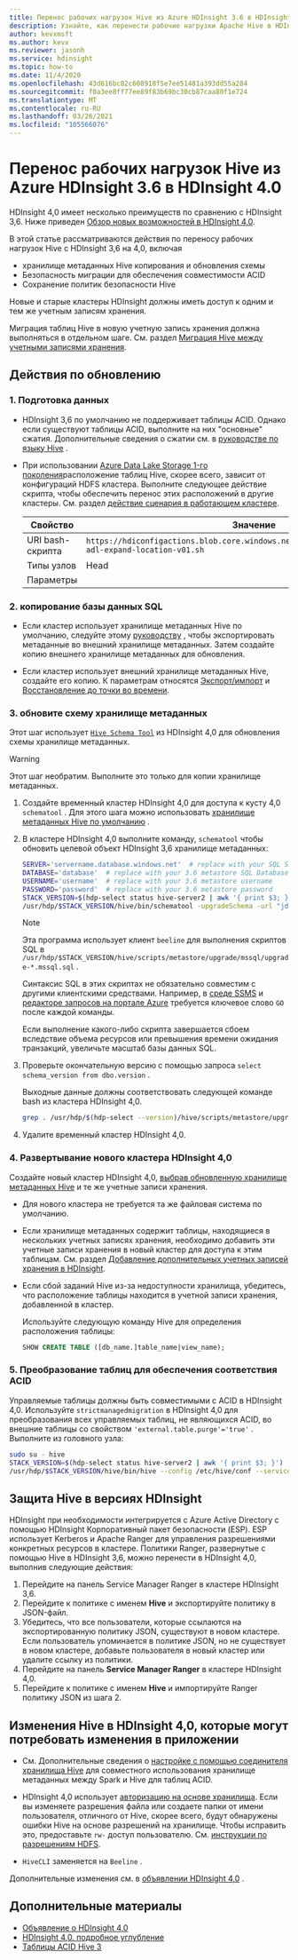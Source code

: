 ```yaml
---
title: Перенос рабочих нагрузок Hive из Azure HDInsight 3.6 в HDInsight 4.0
description: Узнайте, как перенести рабочие нагрузки Apache Hive в HDInsight 3,6 в HDInsight 4,0.
author: kevxmsft
ms.author: kevx
ms.reviewer: jasonh
ms.service: hdinsight
ms.topic: how-to
ms.date: 11/4/2020
ms.openlocfilehash: 43d616bc82c608918f5e7ee51481a393dd55a284
ms.sourcegitcommit: f0a3ee8ff77ee89f83b69bc30cb87caa80f1e724
ms.translationtype: MT
ms.contentlocale: ru-RU
ms.lasthandoff: 03/26/2021
ms.locfileid: "105566076"
---
```

# <a name="migrate-azure-hdinsight-36-hive-workloads-to-hdinsight-40"></a>Перенос рабочих нагрузок Hive из Azure HDInsight 3.6 в HDInsight 4.0

HDInsight 4,0 имеет несколько преимуществ по сравнению с HDInsight 3,6. Ниже приведен [Обзор новых возможностей в HDInsight 4,0](../hdinsight-version-release.md).

В этой статье рассматриваются действия по переносу рабочих нагрузок Hive с HDInsight 3,6 на 4,0, включая

* хранилище метаданных Hive копирования и обновления схемы
* Безопасность миграции для обеспечения совместимости ACID
* Сохранение политик безопасности Hive

Новые и старые кластеры HDInsight должны иметь доступ к одним и тем же учетным записям хранения.

Миграция таблиц Hive в новую учетную запись хранения должна выполняться в отдельном шаге. См. раздел [Миграция Hive между учетными записями хранения](./hive-migration-across-storage-accounts.md).

## <a name="steps-to-upgrade"></a>Действия по обновлению

### <a name="1-prepare-the-data"></a>1. Подготовка данных

* HDInsight 3,6 по умолчанию не поддерживает таблицы ACID. Однако если существуют таблицы ACID, выполните на них "основные" сжатия. Дополнительные сведения о сжатии см. в [руководстве по языку Hive](https://cwiki.apache.org/confluence/display/Hive/LanguageManual+DDL#LanguageManualDDL-AlterTable/Partition/Compact) .

* При использовании [Azure Data Lake Storage 1-го поколения](../overview-data-lake-storage-gen1.md)расположение таблиц Hive, скорее всего, зависит от конфигураций HDFS кластера. Выполните следующее действие скрипта, чтобы обеспечить перенос этих расположений в другие кластеры. См. раздел [действие сценария в работающем кластере](../hdinsight-hadoop-customize-cluster-linux.md#script-action-to-a-running-cluster).

    |Свойство | Значение |
    |---|---|
    |URI bash-скрипта|`https://hdiconfigactions.blob.core.windows.net/linuxhivemigrationv01/hive-adl-expand-location-v01.sh`|
    |Типы узлов|Head|
    |Параметры||

### <a name="2-copy-the-sql-database"></a>2. копирование базы данных SQL

* Если кластер использует хранилище метаданных Hive по умолчанию, следуйте этому [руководству](./hive-default-metastore-export-import.md) , чтобы экспортировать метаданные во внешний хранилище метаданных. Затем создайте копию внешнего хранилище метаданных для обновления.

* Если кластер использует внешний хранилище метаданных Hive, создайте его копию. К параметрам относятся [Экспорт/импорт](../../azure-sql/database/database-export.md) и [Восстановление до точки во времени](../../azure-sql/database/recovery-using-backups.md#point-in-time-restore).

### <a name="3-upgrade-the-metastore-schema"></a>3. обновите схему хранилище метаданных

Этот шаг использует [`Hive Schema Tool`](https://cwiki.apache.org/confluence/display/Hive/Hive+Schema+Tool) из HDInsight 4,0 для обновления схемы хранилище метаданных.

> [!Warning]
> Этот шаг необратим. Выполните это только для копии хранилище метаданных.

1. Создайте временный кластер HDInsight 4,0 для доступа к кусту 4,0 `schematool` . Для этого шага можно использовать [хранилище метаданных Hive по умолчанию](../hdinsight-use-external-metadata-stores.md#default-metastore) .

1. В кластере HDInsight 4,0 выполните команду, `schematool` чтобы обновить целевой объект HDInsight 3,6 хранилище метаданных:

    ```sh
    SERVER='servername.database.windows.net'  # replace with your SQL Server
    DATABASE='database'  # replace with your 3.6 metastore SQL Database
    USERNAME='username'  # replace with your 3.6 metastore username
    PASSWORD='password'  # replace with your 3.6 metastore password
    STACK_VERSION=$(hdp-select status hive-server2 | awk '{ print $3; }')
    /usr/hdp/$STACK_VERSION/hive/bin/schematool -upgradeSchema -url "jdbc:sqlserver://$SERVER;databaseName=$DATABASE;trustServerCertificate=false;encrypt=true;hostNameInCertificate=*.database.windows.net;" -userName "$USERNAME" -passWord "$PASSWORD" -dbType "mssql" --verbose
    ```

    > [!NOTE]
    > Эта программа использует клиент `beeline` для выполнения скриптов SQL в `/usr/hdp/$STACK_VERSION/hive/scripts/metastore/upgrade/mssql/upgrade-*.mssql.sql` .
    >
    > Синтаксис SQL в этих скриптах не обязательно совместим с другими клиентскими средствами. Например, в [среде SSMS](/sql/ssms/download-sql-server-management-studio-ssms) и [редакторе запросов на портале Azure](../../azure-sql/database/connect-query-portal.md) требуется ключевое слово `GO` после каждой команды.
    >
    > Если выполнение какого-либо скрипта завершается сбоем вследствие объема ресурсов или превышения времени ожидания транзакций, увеличьте масштаб базы данных SQL.

1. Проверьте окончательную версию с помощью запроса `select schema_version from dbo.version` .

    Выходные данные должны соответствовать следующей команде bash из кластера HDInsight 4,0.

    ```bash
    grep . /usr/hdp/$(hdp-select --version)/hive/scripts/metastore/upgrade/mssql/upgrade.order.mssql | tail -n1 | rev | cut -d'-' -f1 | rev
    ```

1. Удалите временный кластер HDInsight 4,0.

### <a name="4-deploy-a-new-hdinsight-40-cluster"></a>4. Развертывание нового кластера HDInsight 4,0

Создайте новый кластер HDInsight 4,0, [выбрав обновленную хранилище метаданных Hive](../hdinsight-use-external-metadata-stores.md#select-a-custom-metastore-during-cluster-creation) и те же учетные записи хранения.

* Для нового кластера не требуется та же файловая система по умолчанию.

* Если хранилище метаданных содержит таблицы, находящиеся в нескольких учетных записях хранения, необходимо добавить эти учетные записи хранения в новый кластер для доступа к этим таблицам. См. раздел [Добавление дополнительных учетных записей хранения в HDInsight](../hdinsight-hadoop-add-storage.md).

* Если сбой заданий Hive из-за недоступности хранилища, убедитесь, что расположение таблицы находится в учетной записи хранения, добавленной в кластер.

    Используйте следующую команду Hive для определения расположения таблицы:

    ```sql
    SHOW CREATE TABLE ([db_name.]table_name|view_name);
    ```

### <a name="5-convert-tables-for-acid-compliance"></a>5. Преобразование таблиц для обеспечения соответствия ACID

Управляемые таблицы должны быть совместимыми с ACID в HDInsight 4,0. Используйте `strictmanagedmigration` в HDInsight 4,0 для преобразования всех управляемых таблиц, не являющихся ACID, во внешние таблицы со свойством `'external.table.purge'='true'` . Выполните из головного узла:

```bash
sudo su - hive
STACK_VERSION=$(hdp-select status hive-server2 | awk '{ print $3; }')
/usr/hdp/$STACK_VERSION/hive/bin/hive --config /etc/hive/conf --service strictmanagedmigration --hiveconf hive.strict.managed.tables=true -m automatic --modifyManagedTables
```

## <a name="secure-hive-across-hdinsight-versions"></a>Защита Hive в версиях HDInsight

HDInsight при необходимости интегрируется с Azure Active Directory с помощью HDInsight Корпоративный пакет безопасности (ESP). ESP использует Kerberos и Apache Ranger для управления разрешениями конкретных ресурсов в кластере. Политики Ranger, развернутые с помощью Hive в HDInsight 3,6, можно перенести в HDInsight 4,0, выполнив следующие действия:

1. Перейдите на панель Service Manager Ranger в кластере HDInsight 3,6.
2. Перейдите к политике с именем **Hive** и экспортируйте политику в JSON-файл.
3. Убедитесь, что все пользователи, которые ссылаются на экспортированную политику JSON, существуют в новом кластере. Если пользователь упоминается в политике JSON, но не существует в новом кластере, добавьте пользователя в новый кластер или удалите ссылку из политики.
4. Перейдите на панель **Service Manager Ranger** в кластере HDInsight 4,0.
5. Перейдите к политике с именем **Hive** и импортируйте Ranger политику JSON из шага 2.

## <a name="hive-changes-in-hdinsight-40-that-may-require-application-changes"></a>Изменения Hive в HDInsight 4,0, которые могут потребовать изменения в приложении

* См. Дополнительные сведения о [настройке с помощью соединителя хранилища Hive](./apache-hive-warehouse-connector.md) для совместного использования хранилище метаданных между Spark и Hive для таблиц ACID.

* HDInsight 4,0 использует [авторизацию на основе хранилища](https://cwiki.apache.org/confluence/display/Hive/Storage+Based+Authorization+in+the+Metastore+Server). Если вы изменяете разрешения файла или создаете папки от имени пользователя, отличного от Hive, скорее всего, будут обнаружены ошибки Hive на основе разрешений на хранилище. Чтобы исправить это, предоставьте `rw-` доступ пользователю. См. [инструкции по разрешениям HDFS](https://hadoop.apache.org/docs/r2.7.1/hadoop-project-dist/hadoop-hdfs/HdfsPermissionsGuide.html).

* `HiveCLI` заменяется на `Beeline` .

Дополнительные изменения см. в [объявлении HDInsight 4,0](../hdinsight-version-release.md) .

## <a name="further-reading"></a>Дополнительные материалы

* [Объявление о HDInsight 4,0](../hdinsight-version-release.md)
* [HDInsight 4,0. подробное углубление](https://azure.microsoft.com/blog/deep-dive-into-azure-hdinsight-4-0/)
* [Таблицы ACID Hive 3](https://docs.hortonworks.com/HDPDocuments/HDP3/HDP-3.1.0/using-hiveql/content/hive_3_internals.html)